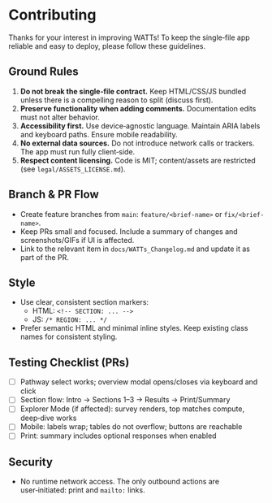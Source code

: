 # Contributing

Thanks for your interest in improving WATTs! To keep the single‑file app reliable and easy to deploy, please follow these guidelines.

## Ground Rules

1. **Do not break the single‑file contract.** Keep HTML/CSS/JS bundled unless there is a compelling reason to split (discuss first).
2. **Preserve functionality when adding comments.** Documentation edits must not alter behavior.
3. **Accessibility first.** Use device‑agnostic language. Maintain ARIA labels and keyboard paths. Ensure mobile readability.
4. **No external data sources.** Do not introduce network calls or trackers. The app must run fully client‑side.
5. **Respect content licensing.** Code is MIT; content/assets are restricted (see `legal/ASSETS_LICENSE.md`).

## Branch & PR Flow

- Create feature branches from `main`: `feature/<brief-name>` or `fix/<brief-name>`.
- Keep PRs small and focused. Include a summary of changes and screenshots/GIFs if UI is affected.
- Link to the relevant item in `docs/WATTs_Changelog.md` and update it as part of the PR.

## Style

- Use clear, consistent section markers:
  - HTML: `<!-- SECTION: ... -->`
  - JS: `/* REGION: ... */`
- Prefer semantic HTML and minimal inline styles. Keep existing class names for consistent styling.

## Testing Checklist (PRs)

- [ ] Pathway select works; overview modal opens/closes via keyboard and click
- [ ] Section flow: Intro → Sections 1–3 → Results → Print/Summary
- [ ] Explorer Mode (if affected): survey renders, top matches compute, deep‑dive works
- [ ] Mobile: labels wrap; tables do not overflow; buttons are reachable
- [ ] Print: summary includes optional responses when enabled

## Security

- No runtime network access. The only outbound actions are user‑initiated: print and `mailto:` links.
